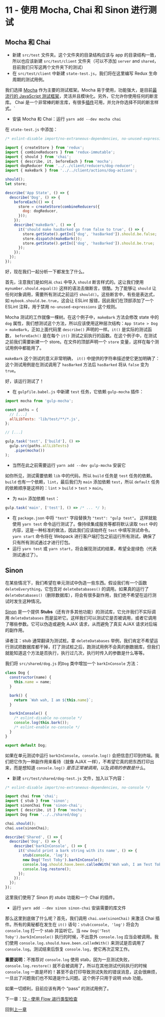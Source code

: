 # 11 - 使用 Mocha, Chai 和 Sinon 进行测试

## Mocha 和 Chai

- 新建 `src/test` 文件夹。这个文件夹的目录结构应该与 app 的目录结构一致，所以也应该新建 `src/test/client` 文件夹（可以不添加 `server` and `shared`，目前我们只写这两个文件夹下的测试）
- 在 `src/test/client` 中新建 `state-test.js`，我们将在这里编写 Redux 生命周期的测试用例。

我们选择 [Mocha](http://mochajs.org/) 作为主要的测试框架。Mocha 易于使用，功能强大，是目前[最流行的 JavaScript 测试框架](http://stateofjs.com/2016/testing/)，灵活并且模块化。另外，它允许你使用任何的断言库。 Chai 是一个非常棒的断言库，有很多[插件](http://chaijs.com/plugins/)可用，并允许你选择不同的断言样式。`

- 安装 Mocha 和 Chai：运行 `yarn add --dev mocha chai`

在 `state-test.js` 中添加：

```javascript
/* eslint-disable import/no-extraneous-dependencies, no-unused-expressions */

import { createStore } from 'redux';
import { combineReducers } from 'redux-immutable';
import { should } from 'chai';
import { describe, it, beforeEach } from 'mocha';
import dogReducer from '../../client/reducers/dog-reducer';
import { makeBark } from '../../client/actions/dog-actions';

should();
let store;

describe('App State', () => {
  describe('Dog', () => {
    beforeEach(() => {
      store = createStore(combineReducers({
        dog: dogReducer,
      }));
    });
    describe('makeBark', () => {
      it('should make hasBarked go from false to true', () => {
        store.getState().getIn(['dog', 'hasBarked']).should.be.false;
        store.dispatch(makeBark());
        store.getState().getIn(['dog', 'hasBarked']).should.be.true;
      });
    });
  });
});
```

好，现在我们一起分析一下都发生了什么。

首先，注意我们是如何从 `chai` 中导入 `should` 断言样式的。这让我们使用 `mynumber.should.equal(3)` 这样的语法去做断言，很酷。为了能够让 `should` 让任何对象调用，需要所有测试之前运行 `should()`。这些断言中，有些是表达式，如 `mybook.should.be.true`，这会让 ESLint 报错，因此我们在顶部添加了一个 ESLint 注释，用于禁用 `no-unused-expressions` 这个规则。

Mocha 测试的工作就像一棵树。在这个例子中，`makeBark` 方法会修改 state 中的 `dog` 属性，我们想测试这个方法，所以应该使用这种层次结构：`App State > Dog > makeBark`，正如上面代码里 `describe()` 声明的一样。`it()` 是实际的测试函数， `beforeEach()` 是在每个 `it()` 测试之前执行的函数。在这个例子中，在测试之前我们需要新建一个 store。在文件的顶部声明一个 `store` 变量，这样在每个测试用例中都能用了。

`makeBark` 这个测试的意义非常明确， `it()` 中提供的字符串描述使它更加明确了：这个测试用例是在测试调用了 `hasBarked` 方法后 `hasBarked` 将从 `false` 变为 `true`。

好，该运行测试了！

- 在 `gulpfile.babel.js` 中新建 `test` 任务，它依赖 `gulp-mocha` 插件：

```javascript
import mocha from 'gulp-mocha';

const paths = {
  // [...]
  allLibTests: 'lib/test/**/*.js',
};

// [...]

gulp.task('test', ['build'], () =>
  gulp.src(paths.allLibTests)
    .pipe(mocha())
);
```

- 当然在此之前需要运行 `yarn add --dev gulp-mocha` 安装它

如你所见，测试需要依赖 `lib` 中的代码，所以 `build` 任务是 `test` 任务的依赖。`build` 也有一个依赖，`lint`，最后我们为 `main` 添加依赖 `test`，所以 `default` 任务的依赖顺序是这样的：`lint` > `build` > `test` > `main`。

- 为 `main` 添加依赖 `test`：

```javascript
gulp.task('main', ['test'], () => /* ... */ );
```

- 在 `package.json` 中将 `"test"` 字段替换为 `"test": "gulp test"`。 这样就能使用 `yarn test` 命令运行测试了。像持续集成服务等都将默认读取 `test` 中的内容，这是一种标准的做法，因此我们应该始终在 `test` 中填写测试命令。`yarn start` 命令将在 Webpack 进行客户端打包之前运行所有测试，确保了只有所有测试通过才进行打包。
- 运行 `yarn test` 或 `yarn start`，将会展现测试的结果，希望全是绿色（代表测试通过了）。

## Sinon

在某些情况下，我们希望在单元测试中伪造一些东西。假设我们有一个函数 `deleteEverything`，它包含对 `deleteDatabases()` 的调用。如果真的运行了 `deleteDatabases()`（删除数据库），将会有很多副作用，我们绝不希望在运行测试时发生这种情况。

[Sinon](http://sinonjs.org/) 是一个提供 **Stubs**（还有许多其他功能）的测试库，它允许我们不实际调用 `deleteDatabases` 而是监听它。这样我们可以测试它是否被调用，或者它调用了哪些参数。它可以伪造或避免 AJAX 请求，从而避免了真实 AJAX 请求对后端的副作用。

译者注：stub 通常翻译为测试桩。拿 `deleteDatabases` 举例，我们肯定不希望运行测试把数据库都干掉，打了测试桩之后，跑测试用例不会真的删数据库，但我们就能知道这个方法是否执行，执行过几次，执行时传入的参数是什么等等。

我们将  `src/shared/dog.js` 的`Dog` 类中增加一个 `barkInConsole` 方法：

```javascript
class Dog {
  constructor(name) {
    this.name = name;
  }

  bark() {
    return `Wah wah, I am ${this.name}`;
  }

  barkInConsole() {
    /* eslint-disable no-console */
    console.log(this.bark());
    /* eslint-enable no-console */
  }
}

export default Dog;
```

如果在单元测试中运行 `barkInConsole`，`console.log()` 会把信息打印到终端。我们把它作为一种副作用来看待（就像 AJAX 一样），不希望它真的把东西打印出来，而是想知道 `console.log()` *是否正常被调用*，以及*调用的参数是什么*。

- 新建 `src/test/shared/dog-test.js` 文件，加入以下内容：

```javascript
/* eslint-disable import/no-extraneous-dependencies, no-console */

import chai from 'chai';
import { stub } from 'sinon';
import sinonChai from 'sinon-chai';
import { describe, it } from 'mocha';
import Dog from '../../shared/dog';

chai.should();
chai.use(sinonChai);

describe('Shared', () => {
  describe('Dog', () => {
    describe('barkInConsole', () => {
      it('should print a bark string with its name', () => {
        stub(console, 'log');
        new Dog('Test Toby').barkInConsole();
        console.log.should.have.been.calledWith('Wah wah, I am Test Toby');
        console.log.restore();
      });
    });
  });
});
```

这里我们使用了 Sinon 的 *stubs* 功能和一个 Chai 的插件。

- 运行 `yarn add --dev sinon sinon-chai` 安装需要的库文件

那么这里到底做了什么呢？首先，我们调用 `chai.use(sinonChai)` 来激活 Chai 插件。所有的奥秘都在发生在 `it()` 语句：`stub(console, 'log')`  将会为 `console.log` 打一个 stab 并监听它。当 `new Dog('Test Toby').barkInConsole()` 执行的时候，不出意外 `console.log` 应当会被调用。我们使用 `console.log.should.have.been.calledWith()` 来测试是否调用了 `console.log`。测试结束后恢复 `console.log`，使它再次正常工作。

**重要说明**：不推荐对 `console.log` 使用 stab，因为一旦测试失败，`console.log.restore()` 就不会被调用了，所以在其他测试代码执行的时候 `console.log` 一直是坏的！甚至不会打印导致测试失败的错误消息，这会很麻烦，一旦出了问题我们也不知道是什么问题。这个例子只用于说明 stub 功能。

如果一切顺利，目前应该有两个 “pass” 的测试用例了。

下一章：[12 - 使用 Flow 进行类型检查](https://github.com/bobjoy/js-stack/tree/12-flow)

回到[上一章](https://github.com/bobjoy/js-stack/tree/10-immutable-redux-improvements)